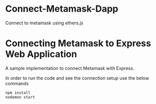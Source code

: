 # Connect-Metamask-Dapp
Connect to metamask using ethers.js

# Connecting Metamask to Express Web Application

A sample implementation to connect Metamask with Express.

In order to run the code and see the connection setup use the below commands
```
npm install
nodemon start
```

